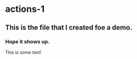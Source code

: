 # actions-1
## This is the file that I created foe a demo.
### Hope it shows up.

This is some text!